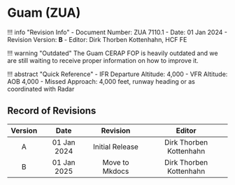 # Guam (ZUA)

!!! info "Revision Info"
	- Document Number: ZUA 7110.1
	- Date: 01 Jan 2024
	- Revision Version: **B**
	- Editor: Dirk Thorben Kottenhahn, HCF FE

!!! warning "Outdated"
	The Guam CERAP FOP is heavily outdated and we are still waiting to receive proper information on how to improve it.

!!! abstract "Quick Reference"
	- IFR Departure Altitude: 4,000
	- VFR Altitude: AOB 4,000 
	- Missed Approach: 4,000 feet, runway heading or as coordinated with Radar

## Record of Revisions

| Version | Date | Revision | Editor |
|:---:|:---:|:---:|:---:|
| A | 01 Jan 2024 | Initial Release | Dirk Thorben Kottenhahn |
| B | 01 Jan 2025 | Move to Mkdocs | Dirk Thorben Kottenhahn |
